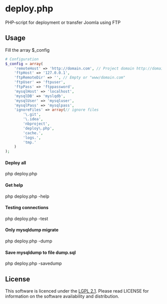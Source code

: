 # deploy.php

PHP-script for deployment or transfer Joomla using FTP

## Usage

Fill the array $_config

```php
# Configuration
$_config = array(
    'remoteHost' => 'http://domain.com', // Project domain http://domain.com
    'ftpHost' => '127.0.0.1',
    'ftpRemoteDir' => '', // Empty or "www/domain.com"
    'ftpUser' => 'ftpuser',
    'ftpPass' => 'ftppassword',
    'mysqlHost' => 'localhost',
    'mysqlDB' => 'myslqdb',
    'mysqlUser' => 'mysqluser',
    'mysqlPass' => 'mysqlpass',
    'ignoreFiles' => array(// ignore files
        '\.git',
		'\.idea',
        'nbproject',
        'deploy\.php',
        'cache.',
        'logs.',
        'tmp.'
    )
);
```

#### Deploy all
php deploy.php

#### Get help
php deploy.php -help

#### Testing connections
php deploy.php -test

#### Only mysqldump migrate
php deploy.php -dump

#### Save mysqldump to file dump.sql
php deploy.php -savedump


## License

This software is licenced under the [LGPL 2.1](http://www.gnu.org/licenses/lgpl-2.1.html). Please read LICENSE for information on the
software availability and distribution.
